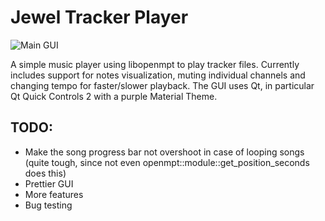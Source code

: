 # Jewel Tracker Player

![Main GUI](https://raw.githubusercontent.com/zombifier/jewel/master/pic.png)

A simple music player using libopenmpt to play tracker files. Currently includes support for notes visualization, muting individual channels and changing tempo for faster/slower playback. The GUI uses Qt, in particular Qt Quick Controls 2 with a purple Material Theme.

## TODO:
- Make the song progress bar not overshoot in case of looping songs (quite tough, since not even openmpt::module::get\_position\_seconds does this)
- Prettier GUI
- More features
- Bug testing
